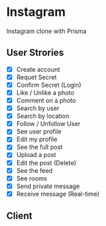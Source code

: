 # Instagram

Instagram clone with Prisma

## User Strories

- [x] Create account
- [x] Requet Secret
- [x] Confirm Secret (Login)
- [x] Like / Unlike a photo
- [x] Comment on a photo
- [x] Search by user
- [x] Search by location
- [x] Follow / Unfollow User
- [x] See user profile
- [x] Edit my profile
- [x] See the full post
- [x] Upload a post
- [x] Edit the post (Delete)
- [x] See the feed
- [x] See rooms
- [x] Send private message
- [x] Receive message (Real-time)

## Client
